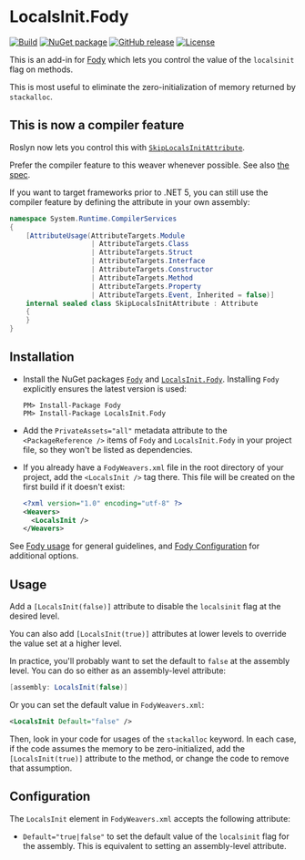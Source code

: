 # LocalsInit.Fody

[![Build](https://github.com/ltrzesniewski/LocalsInit.Fody/workflows/Build/badge.svg)](https://github.com/ltrzesniewski/LocalsInit.Fody/actions?query=workflow%3ABuild)
[![NuGet package](https://img.shields.io/nuget/v/LocalsInit.Fody.svg?logo=NuGet)](https://www.nuget.org/packages/LocalsInit.Fody)
[![GitHub release](https://img.shields.io/github/release/ltrzesniewski/LocalsInit.Fody.svg?logo=GitHub)](https://github.com/ltrzesniewski/LocalsInit.Fody/releases)
[![License](https://img.shields.io/badge/license-MIT-blue.svg)](https://github.com/ltrzesniewski/LocalsInit.Fody/blob/master/LICENSE)

This is an add-in for [Fody](https://github.com/Fody/Fody) which lets you control the value of the `localsinit` flag on methods.

This is most useful to eliminate the zero-initialization of memory returned by `stackalloc`.

## This is now a compiler feature

Roslyn now lets you control this with [`SkipLocalsInitAttribute`](https://docs.microsoft.com/en-us/dotnet/api/system.runtime.compilerservices.skiplocalsinitattribute).

Prefer the compiler feature to this weaver whenever possible. See also [the spec](https://github.com/dotnet/csharplang/blob/master/proposals/csharp-9.0/skip-localsinit.md).

If you want to target frameworks prior to .NET 5, you can still use the compiler feature by defining the attribute in your own assembly:

```C#
namespace System.Runtime.CompilerServices
{
    [AttributeUsage(AttributeTargets.Module
                    | AttributeTargets.Class
                    | AttributeTargets.Struct
                    | AttributeTargets.Interface
                    | AttributeTargets.Constructor
                    | AttributeTargets.Method
                    | AttributeTargets.Property
                    | AttributeTargets.Event, Inherited = false)]
    internal sealed class SkipLocalsInitAttribute : Attribute
    {
    }
}
```

## Installation

- Install the NuGet packages [`Fody`](https://www.nuget.org/packages/Fody) and [`LocalsInit.Fody`](https://www.nuget.org/packages/LocalsInit.Fody). Installing `Fody` explicitly ensures the latest version is used:

  ```
  PM> Install-Package Fody
  PM> Install-Package LocalsInit.Fody
  ```

- Add the `PrivateAssets="all"` metadata attribute to the `<PackageReference />` items of `Fody` and `LocalsInit.Fody` in your project file, so they won't be listed as dependencies.

- If you already have a `FodyWeavers.xml` file in the root directory of your project, add the `<LocalsInit />` tag there. This file will be created on the first build if it doesn't exist:

  ```XML
  <?xml version="1.0" encoding="utf-8" ?>
  <Weavers>
    <LocalsInit />
  </Weavers>
  ```

See [Fody usage](https://github.com/Fody/Home/blob/master/pages/usage.md) for general guidelines, and [Fody Configuration](https://github.com/Fody/Home/blob/master/pages/configuration.md) for additional options.

## Usage

Add a `[LocalsInit(false)]` attribute to disable the `localsinit` flag at the desired level.

You can also add `[LocalsInit(true)]` attributes at lower levels to override the value set at a higher level.

In practice, you'll probably want to set the default to `false` at the assembly level. You can do so either as an assembly-level attribute:

```C#
[assembly: LocalsInit(false)]
```

Or you can set the default value in `FodyWeavers.xml`:

```XML
<LocalsInit Default="false" />
```

Then, look in your code for usages of the `stackalloc` keyword. In each case, if the code assumes the memory to be zero-initialized, add the `[LocalsInit(true)]` attribute to the method, or change the code to remove that assumption.

## Configuration

The `LocalsInit` element in `FodyWeavers.xml` accepts the following attribute:

 - `Default="true|false"` to set the default value of the `localsinit` flag for the assembly. This is equivalent to setting an assembly-level attribute.
